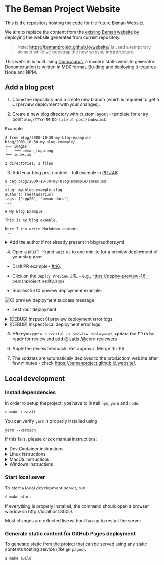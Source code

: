 # The Beman Project Website

This is the repository hosting the code for the future Beman Website.

We aim to replace the content from the [existing Beman website](https://www.bemanproject.org) by deploying the website generated from current repository.

<!-- TODO: Remove this after the website deployment switch. -->
> Note: https://bemanproject.github.io/website/ is used a temporary domain while we boostrap the new website infrastructure.

This website is built using [Docusaurus](https://docusaurus.io/), a modern static website generator.
Documentation is written in MDX format.
Building and deploying it requires Node and NPM.

## Add a blog post

1. Clone the repository and a create new branch (which is required to get a CI preview deployment with your changes).

2. Create a new blog directory with custom layout - template for entry point `blog/YYYY-MM-DD-tile-of-post/index.md`:

Example:

```shell
$ tree blog/2000-10-30-my-blog-example/
blog/2000-10-30-my-blog-example/
├── images
│   └── beman_logo.png
└── index.md

2 directories, 2 files
```

3. Add your blog post content - full example in [PR #46](https://github.com/bemanproject/website/pull/46/):

```shell
$ cat blog/2000-10-30-my-blog-example/index.md
---
slug: my-blog-example-slug
authors: [neatudarius]
tags: ["cpp26", "beman-docs"]
---

# My Blog Example

This is my blog example.

Here I can write Markdown content.
...
```

<details>
<summary> Add the author if not already present in blog/authors.yml  </summary>

If this is your first time writing a blog post, you have to add yourself as an author in the `blog/authors.yml` file. Add a new entry using the following format:

```shell
<AuthorTag>:    # Your author tag, this is what you will use in the header section for a log.
name:           # Your Real Name.
title:          # Your title, how do you want to be recognized by other people.
url:            # Your Github profile page
image_url:      # A url for your profile image (for Github profile image: go to your profile, click on your image and open it in a new tab, copy the link).
page: true      # If an author page should be generated for you.
socials:        # Include your socials (like your Github, X, Linkedin etc)
    github: <yourGithubId>
```

Full example also in [PR #46](https://github.com/bemanproject/website/pull/46/).
</details>


4. Open a `DRAFT PR` and `wait` up to one minute for a preview deployment of your blog post.

* Draft PR example - [#46](https://github.com/bemanproject/website/pull/46).

* Click on the `Deploy Preview` URL - e.g., https://deploy-preview-46--bemanproject.netlify.app/

* Successful CI preview deployment example:

![CI preview deployment success message](./images/tutorial/add-a-blog/ci-preview-deployment-success-message.gif)

* Test your deployment.

<details>
<summary> [DEBUG] Inspect CI preview deployment error logs. </summary>

The CI preview deployment logs should be public. Please ping a codeowner otherwise.

* `DRAFT` PR example with CI preview deployment error  - [#49](https://github.com/bemanproject/website/pull/49).

* Click on the `Latest deploy log` URL - e.g., https://app.netlify.com/sites/bemanproject/deploys/6809108974fd910008633aa9.

* Logs inspect example:

![](./images/tutorial/add-a-blog/ci-preview-deployment-failure-message.gif)

* Fix the error, commit and push the changes. Wait for new deployment.

> If you need to browse through more recent CI preview deployments logs use https://app.netlify.com/sites/bemanproject/deploys/. Note: netlify provides a single a single CI preview deployment for each PR - latest commit, but stores logs for multiple ones.


</details>

<details>
<summary> [DEBUG] Inspect local deployment error logs. </summary>

* On local setup, run `make` (see [Local development](#local-development)) and check if there is any error in the console - example:

```shell
$ make
...
[INFO] Starting the development server...
...
[ERROR] Error: Processing of blog source file path=2000-10-30-my-blog-example/index.md failed.
    at doProcessBlogSourceFile (/Users/dariusn/dev/dn/git/Beman/website/node_modules/@docusaurus/plugin-content-blog/lib/blogUtils.js:268:19)
    at async Promise.all (index 0)
    ... 10 lines matching cause stack trace ...
    at async file:///Users/dariusn/dev/dn/git/Beman/website/node_modules/@docusaurus/core/bin/docusaurus.mjs:44:3 {
  [cause]: Error: Blog author with key "neatudarius" not found in the authors map file.
  Valid author keys are:
  - JeffGarland
  - dabrahams
  - DavidSankel
```

* Fix the error, re-deploy the local website.

* Commit and push the changes. Wait for a new CI preview deployment.

</details>

5. After you got `a succesful CI preview deployment`, update the PR to be ready for review and add [@leads](https://github.com/orgs/bemanproject/teams/leads) /[@core-reviewers](https://github.com/orgs/bemanproject/teams/core-reviewers).

6. Apply the review feedback. Get approval. Merge the PR.

<!-- TODO: Replace with https://www.bemanproject.org/ after the website deployment switch. -->
7. The updates are automatically deployed to the productiom website after few minutes - check https://bemanproject.github.io/website/.

## Local development

### Install dependencies

In order to setup the project, you have to install `npm`, `yarn` and `node`.

```shell
$ make install
```

You can verify `yarn` is properly installed using

```shell
yarn --version
```

If this fails, please check manual instructions:

<details>
<summary> Dev Container instructions </summary>

This project includes a development container configuration for VS Code. To use it:

1. Install [Visual Studio Code](https://code.visualstudio.com/) and the [Dev Containers extension](https://marketplace.visualstudio.com/items?itemName=ms-vscode-remote.remote-containers).
2. Open the project in VS Code.
3. When prompted, reopen the project in the dev container.
4. The container will automatically install dependencies and set up the environment.
5. Go to the [Start local server](#start-local-sever) section.

</details>

<details>
<summary> Linux instructions</summary>

```shell
$ sudo apt install nodejs
$ sudo apt install npm
$ npm install yarn
```

</details>

<details>
<summary> MacOS instructions</summary>

```shell
$ brew install node
$ brew install npm
$ npm install -g yarn
```

</details>

<details>
<summary> Windows instructions</summary>

```shell
$ winget install OpenJS.NodeJS
$ npm install -g yarn
```

</details>

### Start local sever

To start a local development server, run:

```shell
$ make start
```

If everything is properly installed, the command  should open a browser window on http://localhost:3000/.

Most changes are reflected live without having to restart the server.


### Generate static content for GitHub Pages deployment

To generate static from the project that can be served using any static contents hosting service (like `gh-pages`).

```shell
$ make build
```
